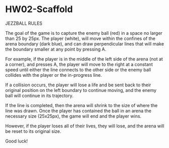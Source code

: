 # HW02-Scaffold

JEZZBALL RULES

The goal of the game is to capture the enemy ball (red) in a space no larger than 25 by 25px. The player (white), will move within the confines of the arena boundary (dark blue), and can draw perpendicular lines that will make the boundary smaller at any point by pressing A.

For example, if the player is in the middle of the left side of the arena (not at a corner), and presses A, the player will move to the right at a constant speed until either the line connects to the other side or the enemy ball collides with the player or the in-progress line.

If a collision occurs, the player will lose a life and be sent back to their original position on the left boundary to continue moving, and the enemy ball will continue in its trajectory. 

If the line is completed, then the arena will shrink to the size of where the line was drawn. Once the player has contained the ball in an arena the necessary size (25x25px), the game will end and the player wins.

However, if the player loses all of their lives, they will lose, and the arena will be reset to its original size.

Good luck!

